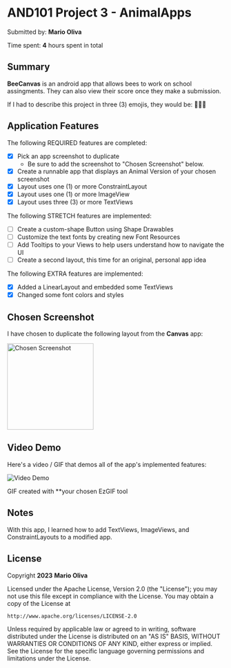 <!-- (This is a comment) INSTRUCTIONS: Go through this page and fill out any **bolded** entries with their correct values.-->

# AND101 Project 3 - AnimalApps

Submitted by: **Mario Oliva**

Time spent: **4** hours spent in total

## Summary

**BeeCanvas** is an android app that allows bees to work on school assingments. They can also view their score once they make a submission.

If I had to describe this project in three (3) emojis, they would be: 🐝👏😎
## Application Features

<!-- (This is a comment) Please be sure to change the [ ] to [x] for any features you completed.  If a feature is not checked [x], you might miss the points for that item! -->

The following REQUIRED features are completed:

- [x] Pick an app screenshot to duplicate
  - Be sure to add the screenshot to "Chosen Screenshot" below.
- [x] Create a runnable app that displays an Animal Version of your chosen screenshot
- [x] Layout uses one (1) or more ConstraintLayout
- [x] Layout uses one (1) or more ImageView
- [x] Layout uses three (3) or more TextViews

The following STRETCH features are implemented:

- [ ] Create a custom-shape Button using Shape Drawables
- [ ] Customize the text fonts by creating new Font Resources
- [ ] Add Tooltips to your Views to help users understand how to navigate the UI
- [ ] Create a second layout, this time for an original, personal app idea

The following EXTRA features are implemented:

- [x] Added a LinearLayout and embedded some TextViews
- [x] Changed some font colors and styles

## Chosen Screenshot

I have chosen to duplicate the following layout from the **Canvas** app:

<img src='https://i.imgur.com/5IEyhnu.png' title='Chosen Screenshot' width='200px' alt='Chosen Screenshot' />

## Video Demo

Here's a video / GIF that demos all of the app's implemented features:

<img src='https://im5.ezgif.com/tmp/ezgif-5-1339567ff1.gif' title='Video Demo' width='' alt='Video Demo' />

GIF created with **your chosen EzGIF tool

<!-- Recommended tools:
- [Kap](https://getkap.co/) for macOS
- [ScreenToGif](https://www.screentogif.com/) for Windows
- [peek](https://github.com/phw/peek) for Linux. -->

## Notes

With this app, I learned how to add TextViews, ImageViews, and ConstraintLayouts to a modified app.

## License

Copyright **2023** **Mario Oliva**

Licensed under the Apache License, Version 2.0 (the "License");
you may not use this file except in compliance with the License.
You may obtain a copy of the License at

    http://www.apache.org/licenses/LICENSE-2.0

Unless required by applicable law or agreed to in writing, software
distributed under the License is distributed on an "AS IS" BASIS,
WITHOUT WARRANTIES OR CONDITIONS OF ANY KIND, either express or implied.
See the License for the specific language governing permissions and
limitations under the License.
